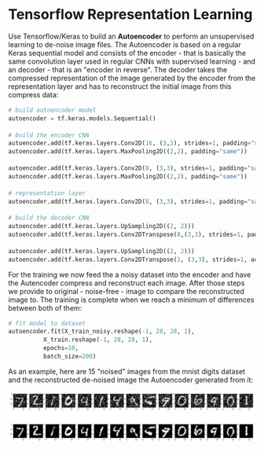 # Tensorflow Representation Learning

Use Tensorflow/Keras to build an __Autoencoder__ to perform an unsupervised learning to de-noise image files. The Autoencoder is based on a regular Keras sequential model and consists of the encoder - that is basically the same convolution layer used in regular CNNs with supervised learning - and an decoder - that is an "encoder in reverse". The decoder takes the compressed representation of the image generated by the encoder from the representation layer and has to reconstruct the initial image from this compress data:


```py
# build autoencoder model
autoencoder = tf.keras.models.Sequential()

# build the encoder CNN
autoencoder.add(tf.keras.layers.Conv2D(16, (3,3), strides=1, padding="same", input_shape=(28, 28, 1)))
autoencoder.add(tf.keras.layers.MaxPooling2D((2,2), padding="same"))

autoencoder.add(tf.keras.layers.Conv2D(8, (3,3), strides=1, padding="same"))
autoencoder.add(tf.keras.layers.MaxPooling2D((2,2), padding="same"))

# representation layer
autoencoder.add(tf.keras.layers.Conv2D(8, (3,3), strides=1, padding="same"))

# build the decoder CNN 
autoencoder.add(tf.keras.layers.UpSampling2D((2, 2)))
autoencoder.add(tf.keras.layers.Conv2DTranspose(8,(3,3), strides=1, padding="same"))

autoencoder.add(tf.keras.layers.UpSampling2D((2, 2)))
autoencoder.add(tf.keras.layers.Conv2DTranspose(1, (3,3), strides=1, activation='sigmoid', padding="same"))
```

For the training we now feed the a noisy dataset into the encoder and have the Autencoder compress and reconstruct each image. After those steps we provide to original - noise-free - image to compare the reconstructed image to. The training is complete when we reach a minimum of differences between both of them:


```py
# fit model to dataset
autoencoder.fit(X_train_noisy.reshape(-1, 28, 28, 1),          
          X_train.reshape(-1, 28, 28, 1), 
          epochs=10, 
          batch_size=200)
```

As an example, here are 15 "noised" images from the mnist digits dataset and the reconstructed de-noised image the Autoencoder generated from it:


![Tensorflow Representation Learning](./Tensorflow_Transfer_Learning_05.png)